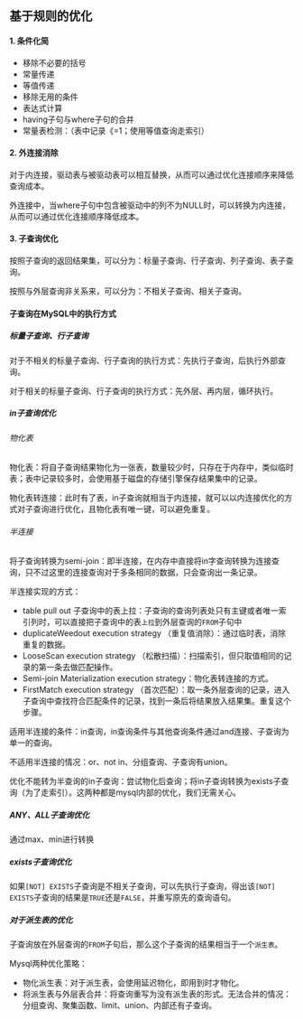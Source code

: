 ## 基于规则的优化

#### 1. 条件化简

- 移除不必要的括号
- 常量传递
- 等值传递
- 移除无用的条件
- 表达式计算
- having子句与where子句的合并
- 常量表检测：（表中记录《=1；使用等值查询走索引）



#### 2. 外连接消除

对于内连接，驱动表与被驱动表可以相互替换，从而可以通过优化连接顺序来降低查询成本。

外连接中，当where子句中包含被驱动中的列不为NULL时，可以转换为内连接，从而可以通过优化连接顺序降低成本。



#### 3. 子查询优化

按照子查询的返回结果集，可以分为：标量子查询、行子查询、列子查询、表子查询。

按照与外层查询非关系来，可以分为：不相关子查询、相关子查询。



#### 子查询在MySQL中的执行方式

##### 标量子查询、行子查询

对于不相关的标量子查询、行子查询的执行方式：先执行子查询，后执行外部查询。

对于相关的标量子查询、行子查询的执行方式：先外层、再内层，循环执行。

##### in子查询优化

###### 物化表

物化表：将自子查询结果物化为一张表，数量较少时，只存在于内存中，类似临时表；表中记录较多时，会使用基于磁盘的存储引擎保存结果集中的记录。

物化表转连接：此时有了表，in子查询就相当于内连接，就可以以内连接优化的方式对子查询进行优化，且物化表有唯一键，可以避免重复。

###### 半连接

将子查询转换为semi-join：即半连接，在内存中直接将in字查询转换为连接查询，只不过这里的连接查询对于多条相同的数据，只会查询出一条记录。

半连接实现的方式：

- table pull out 子查询中的表上拉：子查询的查询列表处只有主键或者唯一索引列时，可以直接把子查询中的表`上拉`到外层查询的`FROM`子句中
- duplicateWeedout execution strategy （重复值消除）：通过临时表，消除重复的数据。
- LooseScan execution strategy （松散扫描）：扫描索引，但只取值相同的记录的第一条去做匹配操作。
- Semi-join Materialization execution strategy：物化表转连接的方式。
- FirstMatch execution strategy （首次匹配）：取一条外层查询的记录，进入子查询中查找符合匹配条件的记录，找到一条后将结果放入结果集。重复这个步骤。

适用半连接的条件：in查询，in查询条件与其他查询条件通过and连接、子查询为单一的查询。

不适用半连接的情况：or、not in、分组查询、子查询有union。

优化不能转为半查询的in子查询：尝试物化后查询；将in子查询转换为exists子查询（为了走索引）。这两种都是mysql内部的优化，我们无需关心。

##### ANY、ALL子查询优化

通过max、min进行转换



##### exists子查询优化

如果`[NOT] EXISTS`子查询是不相关子查询，可以先执行子查询，得出该`[NOT] EXISTS`子查询的结果是`TRUE`还是`FALSE`，并重写原先的查询语句。



##### 对于派生表的优化

子查询放在外层查询的`FROM`子句后，那么这个子查询的结果相当于一个`派生表`。

Mysql两种优化策略：

- 物化派生表：对于派生表，会使用延迟物化，即用到时才物化。
- 将派生表与外层表合并：将查询重写为没有派生表的形式。无法合并的情况：分组查询、聚集函数、limit、union、内部还有子查询。